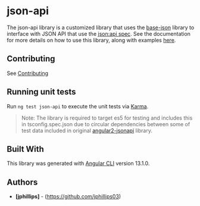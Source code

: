 # json-api

The json-api library is a customized library that uses the [base-json](/base-json) library to
interface with JSON API that use the [json:api spec](https://jsonapi.org/). See the documentation for more details on how to use this library, along with examples [here](/json-api).

## Contributing

See [Contributing](../../CONTRIBUTING.md)

## Running unit tests

Run `ng test json-api` to execute the unit tests via
[Karma](https://karma-runner.github.io).

> Note: The library is required to target es5 for testing and includes this in
> tsconfig.spec.json due to circular dependencies between some of test data
> included in original [angular2-jsonapi](https://github.com/ghidoz/angular2-jsonapi)
> library.

## Built With

This library was generated with [Angular CLI](https://github.com/angular/angular-cli)
version 13.1.0.

## Authors

* **[jphillips]** - (https://github.com/jphillips03)
